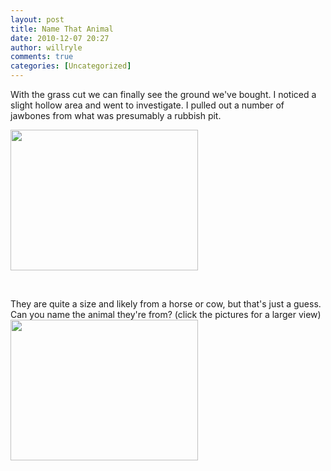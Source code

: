 ```yaml
---
layout: post
title: Name That Animal
date: 2010-12-07 20:27
author: willryle
comments: true
categories: [Uncategorized]
---
```

With the grass cut we can finally see the ground we've bought. I noticed a slight hollow area and went to investigate. I pulled out a number of jawbones from what was presumably a rubbish pit.

<img class="size-medium wp-image-135 alignleft" title="Lyon St Sunday 030" src="http://willryle.files.wordpress.com/2010/12/lyon-st-sunday-030.jpg?w=300" alt="" width="300" height="225" />

&nbsp;

They are quite a size and likely from a horse or cow, but that's just a guess. Can you name the animal they're from? (click the pictures for a larger view)<a href="http://willryle.files.wordpress.com/2010/12/lyon-st-sunday-029.jpg"><img class="alignright size-medium wp-image-134" title="Lyon St Sunday 029" src="http://willryle.files.wordpress.com/2010/12/lyon-st-sunday-029.jpg?w=300" alt="" width="300" height="225" /></a><a href="http://willryle.files.wordpress.com/2010/12/lyon-st-sunday-029.jpg"></a>
